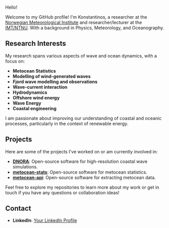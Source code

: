 Hello!

Welcome to my GitHub profile! I'm Konstantinos, a researcher at the [Norwegian Meteorological Institute](https://www.met.no/) and researcher/lecturer at the [IMT/NTNU](https://www.ntnu.edu/imt). With a background in Physics, Meteorology, and Oceanography.


## Research Interests

My research spans various aspects of wave and ocean dynamics, with a focus on:

- **Metocean Statistics**
- **Modelling of wind-generated waves**
- **Fjord wave modelling and observations**
- **Wave-current interaction**
- **Hydrodynamics**
- **Offshore wind energy**
- **Wave Energy**
- **Coastal engineering**

I am passionate about improving our understanding of coastal and oceanic processes, particularly in the context of renewable energy.

## Projects

Here are some of the projects I've worked on or am currently involved in:

- **[DNORA](https://github.com/MET-OM/dnora)**: Open-source software for high-resolution coastal wave simulations.
- **[metocean-stats](https://github.com/MET-OM/metocean-stats)**: Open-source software for metocean statistics.
- **[metocean-api](https://github.com/MET-OM/metocean-api)**: Open-source software for extracting metocean data.
 

Feel free to explore my repositories to learn more about my work or get in touch if you have any questions or collaboration ideas!

## Contact

- **LinkedIn**: [Your LinkedIn Profile](https://no.linkedin.com/in/konstantinos-christakos-80486b57)

